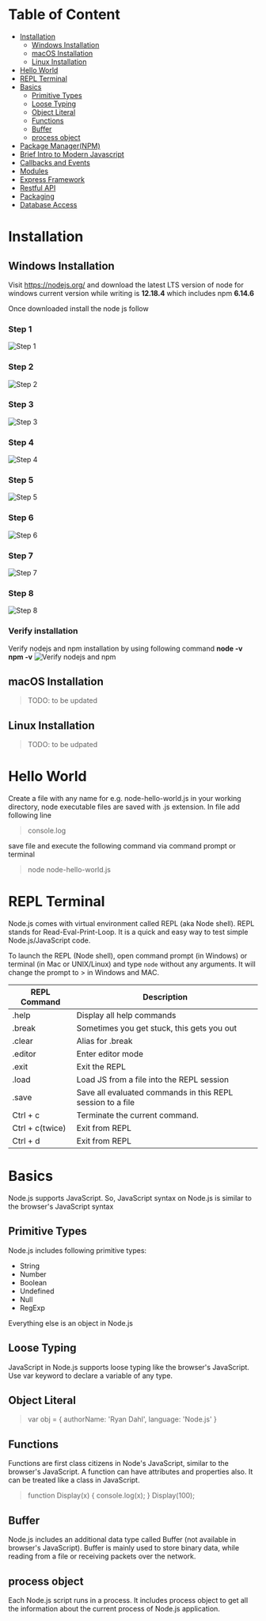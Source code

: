 # Table of Content
- [Installation](#installation)
    * [Windows Installation](#windows-installation)
    * [macOS Installation](#macos-installation)
    * [Linux Installation](#linux-installation)
- [Hello World](#hello-world)
- [REPL Terminal](#repl-terminal)
- [Basics](#basics)
    * [Primitive Types](#primitive-types)
    * [Loose Typing](#loose-typing)
    * [Object Literal](#object-literal)
    * [Functions](#functions)
    * [Buffer](#buffer)
    * [process object](#process-object)
- [Package Manager(NPM)](#package-manager-npm)
- [Brief Intro to Modern Javascript](#brief-intro-to-modern-javascript)
- [Callbacks and Events](#callbacks-and-events)
- [Modules](#modules)
- [Express Framework](#express-framework)
- [Restful API](#restful-api)
- [Packaging](#packaging)
- [Database Access](#database-access)

# Installation
## Windows Installation
Visit https://nodejs.org/ and download the latest LTS version of node for windows current version while writing is **12.18.4** which includes npm **6.14.6**

Once downloaded install the node js follow
### Step 1
![Step 1](https://github.com/classroomnode/nodejs-firststep/blob/master/screenshots/node_install_1.png)
### Step 2
![Step 2](https://github.com/classroomnode/nodejs-firststep/blob/master/screenshots/node_install_2.png)
### Step 3
![Step 3](https://github.com/classroomnode/nodejs-firststep/blob/master/screenshots/node_install_3.png)
### Step 4
![Step 4](https://github.com/classroomnode/nodejs-firststep/blob/master/screenshots/node_install_4.png)
### Step 5
![Step 5](https://github.com/classroomnode/nodejs-firststep/blob/master/screenshots/node_install_5.png)
### Step 6
![Step 6](https://github.com/classroomnode/nodejs-firststep/blob/master/screenshots/node_install_6.png)
### Step 7
![Step 7](https://github.com/classroomnode/nodejs-firststep/blob/master/screenshots/node_install_7.png)
### Step 8
![Step 8](https://github.com/classroomnode/nodejs-firststep/blob/master/screenshots/node_install_8.png)
### Verify installation
Verify nodejs and npm installation by using following command
**node -v**
**npm -v**
![Verify nodejs and npm](https://github.com/classroomnode/nodejs-firststep/blob/master/screenshots/verify_installation.png)


## macOS Installation
> TODO: to be updated

## Linux Installation
> TODO: to be udpated

# Hello World
Create a file with any name for e.g. node-hello-world.js in your working directory, node executable files are saved with .js extension. In file add following line

> console.log

save file and execute the following command via command prompt or terminal

> node node-hello-world.js

# REPL Terminal
Node.js comes with virtual environment called REPL (aka Node shell). REPL stands for Read-Eval-Print-Loop. It is a quick and easy way to test simple Node.js/JavaScript code.

To launch the REPL (Node shell), open command prompt (in Windows) or terminal (in Mac or UNIX/Linux) and type `node` without any arguments. It will change the prompt to > in Windows and MAC.

REPL Command | Description
-------------|-------------
.help | Display all help commands
.break | Sometimes you get stuck, this gets you out
.clear | Alias for .break
.editor | Enter editor mode
.exit | Exit the REPL
.load | Load JS from a file into the REPL session
.save | Save all evaluated commands in this REPL session to a file
Ctrl + c | Terminate the current command.
Ctrl + c(twice) | Exit from REPL
Ctrl + d | Exit from REPL

# Basics
Node.js supports JavaScript. So, JavaScript syntax on Node.js is similar to the browser's JavaScript syntax

## Primitive Types
Node.js includes following primitive types:
* String
* Number
* Boolean
* Undefined
* Null
* RegExp

Everything else is an object in Node.js

## Loose Typing
JavaScript in Node.js supports loose typing like the browser's JavaScript. Use var keyword to declare a variable of any type.

## Object Literal
> var obj = {
    authorName: 'Ryan Dahl',
    language: 'Node.js'
}

## Functions
Functions are first class citizens in Node's JavaScript, similar to the browser's JavaScript. A function can have attributes and properties also. It can be treated like a class in JavaScript.
> function Display(x) { 
    console.log(x);
}
Display(100);

## Buffer
Node.js includes an additional data type called Buffer (not available in browser's JavaScript). Buffer is mainly used to store binary data, while reading from a file or receiving packets over the network.

## process object
Each Node.js script runs in a process. It includes process object to get all the information about the current process of Node.js application.